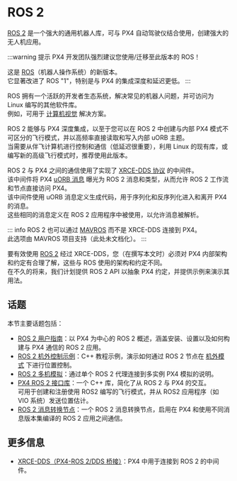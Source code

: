 # ROS 2

[ROS 2](https://docs.ros.org/en/humble/#) 是一个强大的通用机器人库，可与 PX4 自动驾驶仪结合使用，创建强大的无人机应用。

:::warning 提示
PX4 开发团队强烈建议您使用/迁移至此版本的 ROS！

这是 [ROS](http://www.ros.org/)（机器人操作系统）的新版本。  
它显著改进了 ROS "1"，特别是与 PX4 的集成深度和延迟更低。
:::

ROS 拥有一个活跃的开发者生态系统，解决常见的机器人问题，并可访问为 Linux 编写的其他软件库。  
例如，可用于 [计算机视觉](../computer_vision/index.md) 解决方案。

ROS 2 能够与 PX4 深度集成，以至于您可以在 ROS 2 中创建与内部 PX4 模式不可区分的飞行模式，并以高频率直接读取和写入内部 uORB 主题。  
当需要从伴飞计算机进行控制和通信（低延迟很重要），利用 Linux 的现有库，或编写新的高级飞行模式时，推荐使用此版本。

ROS 2 与 PX4 之间的通信使用了实现了 [XRCE-DDS 协议](../middleware/uxrce_dds.md) 的中间件。  
该中间件将 PX4 [uORB 消息](../msg_docs/index.md) 曝光为 ROS 2 消息和类型，从而允许 ROS 2 工作流和节点直接访问 PX4。  
该中间件使用 uORB 消息定义生成代码，用于序列化和反序列化进入和离开 PX4 的消息。  
这些相同的消息定义在 ROS 2 应用程序中被使用，以允许消息被解析。

::: info
ROS 2 也可以通过 [MAVROS](https://github.com/mavlink/mavros/tree/ros2/mavros) 而不是 XRCE-DDS 连接到 PX4。  
此选项由 MAVROS 项目支持（此处未文档化）。
:::

要有效使用 [ROS 2](../ros2/user_guide.md) 经过 XRCE-DDS，您（在撰写本文时）必须对 PX4 内部架构和约定有合理了解，这些与 ROS 使用的架构和约定不同。  
在不久的将来，我们计划提供 ROS 2 API 以抽象 PX4 约定，并提供示例来演示其用法。

## 话题

本节主要话题包括：

- [ROS 2 用户指南](../ros2/user_guide.md)：以 PX4 为中心的 ROS 2 概述，涵盖安装、设置以及如何构建与 PX4 通信的 ROS 2 应用。
- [ROS 2 机外控制示例](../ros2/offboard_control.md)：C++ 教程示例，演示如何通过 ROS 2 节点在 [机外模式](../flight_modes/offboard.md) 下进行位置控制。
- [ROS 2 多机模拟](../ros2/multi_vehicle.md)：通过单个 ROS 2 代理连接到多实例 PX4 模拟的说明。
- [PX4 ROS 2 接口库](../ros2/px4_ros2_interface_lib.md)：一个 C++ 库，简化了从 ROS 2 与 PX4 的交互。  
  可用于创建和注册使用 ROS2 编写的飞行模式，并从 ROS2 应用程序（如 VIO 系统）发送位置估计。
- [ROS 2 消息转换节点](../ros2/px4_ros2_msg_translation_node.md)：一个 ROS 2 消息转换节点，启用在 PX4 和使用不同消息版本集编译的 ROS 2 应用之间通信。

## 更多信息

- [XRCE-DDS（PX4-ROS 2/DDS 桥接）](../middleware/uxrce_dds.md)：PX4 中用于连接到 ROS 2 的中间件。
